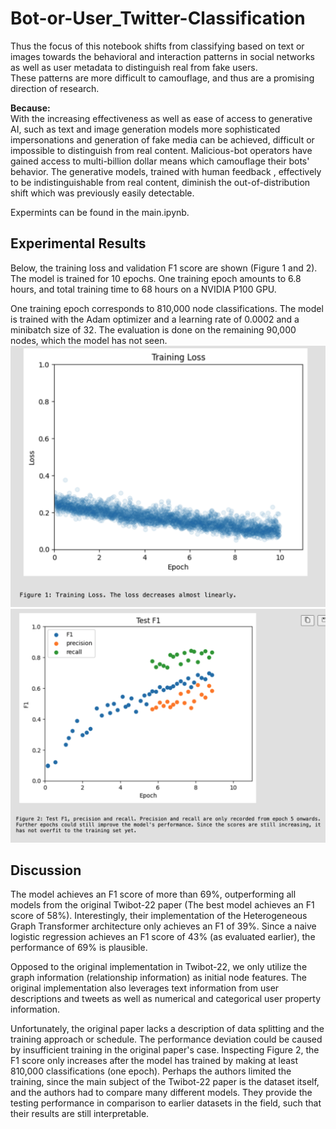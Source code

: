 # Bot-or-User_Twitter-Classification

Thus the focus of this notebook shifts from classifying based on text or images towards the behavioral and interaction patterns in social networks as well as user metadata to distinguish real from fake users. <br> These patterns are more difficult to camouflage, and thus are a promising direction of research.

**Because:**<br>
With the increasing effectiveness as well as ease of access to generative AI, such as text and image generation models more sophisticated impersonations and generation of fake media can be achieved, difficult or impossible to distinguish from real content. Malicious-bot operators have gained access to multi-billion dollar means which camouflage their bots' behavior. The generative models, trained with human feedback , effectively to be indistinguishable from real content, diminish the out-of-distribution shift which was previously easily detectable. 

Expermints can be found in the main.ipynb.


## Experimental Results
Below, the training loss and validation F1 score are shown (Figure 1 and 2). The model is trained for 10 epochs.
One training epoch amounts to 6.8 hours, and total training time to 68 hours on a NVIDIA P100 GPU.

One training epoch corresponds to 810,000 node classifications. The model is trained with the Adam optimizer and a learning rate of 0.0002 and a minibatch size of 32. The evaluation is done on the remaining 90,000 nodes, which the model has not seen.
![alt text](image-1.png)
![Performance](image.png)

## Discussion
The model achieves an F1 score of more than 69%, outperforming all models from the original Twibot-22 paper (The best model achieves an F1 score of 58%).
Interestingly, their implementation of the Heterogeneous Graph Transformer architecture only achieves an F1 of 39%. Since a naive logistic regression achieves an F1 score of 43% (as evaluated earlier), the performance of 69% is plausible.

Opposed to the original implementation in Twibot-22, we only utilize the graph information (relationship information) as initial node features. The original implementation also leverages text information from user descriptions and tweets as well as numerical and categorical user property information.

Unfortunately, the original paper lacks a description of data splitting and the training approach or schedule. The performance deviation could be caused by insufficient training in the original paper's case.
Inspecting Figure 2, the F1 score only increases after the model has trained by making at least 810,000 classifications (one epoch). Perhaps the authors limited the training, since the main subject of the Twibot-22 paper is the dataset itself, and the authors had to compare many different models. They provide the testing performance in comparison to earlier datasets in the field, such that their results are still interpretable.
